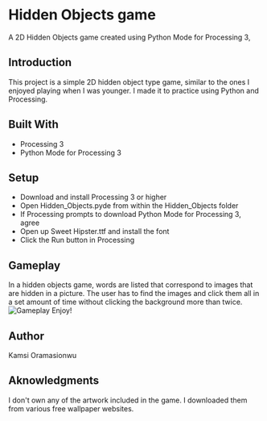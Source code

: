 # Hidden Objects game
A 2D Hidden Objects game created using Python Mode for Processing 3,

## Introduction 
This project is a simple 2D hidden object type game, similar to the ones I enjoyed playing when I was younger. I made it to practice using Python and Processing. 

## Built With
* Processing 3
* Python Mode for Processing 3

## Setup
* Download and install Processing 3 or higher
* Open Hidden_Objects.pyde from within the Hidden_Objects folder 
* If Processing prompts to download Python Mode for Processing 3, agree 
* Open up Sweet Hipster.ttf and install the font
* Click the Run button in Processing 

## Gameplay
In a hidden objects game, words are listed that correspond to images that are hidden in a picture. The user has to find the images and click them all in a set amount of time without clicking the background more than twice.
![Gameplay](.Hidden_Objects/gameplay/gameplay.gif)
Enjoy!

## Author
Kamsi Oramasionwu

## Aknowledgments
I don't own any of the artwork included in the game. I downloaded them from various free wallpaper websites.
